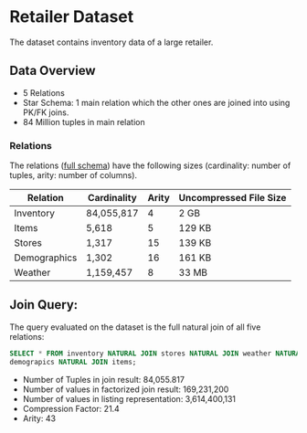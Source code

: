 # Retailer Dataset

The dataset contains inventory data of a large retailer.

## Data Overview
* 5 Relations
* Star Schema: 1 main relation which the other ones are joined into using PK/FK joins.
* 84 Million tuples in main relation

### Relations

The relations ([full schema](schema.md)) have the following sizes (cardinality: number of tuples, arity: number of columns).

 Relation     | Cardinality | Arity             | Uncompressed File Size 
--------------|-------------|-------------------|-----------------------
 Inventory    | 84,055,817  | 4  | 2 GB      
 Items        | 5,618       | 5  | 129 KB    
 Stores       | 1,317       | 15 | 139 KB    
 Demographics | 1,302       | 16 | 161 KB    
 Weather      | 1,159,457   | 8  | 33 MB     

## Join Query: 

The query evaluated on the dataset is the full natural join of all five relations:

```SQL
SELECT * FROM inventory NATURAL JOIN stores NATURAL JOIN weather NATURAL JOIN
demograpics NATURAL JOIN items;
```

* Number of Tuples in join result: 84,055.817
* Number of values in factorized join result: 169,231,200
* Number of values in listing representation: 3,614,400,131 
* Compression Factor: 21.4
* Arity: 43
